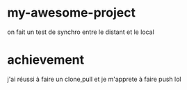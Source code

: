 # my-awesome-project
on fait un test de synchro entre le distant et le local


# achievement 

j'ai réussi à faire un clone,pull et je m'apprete à faire push
lol


